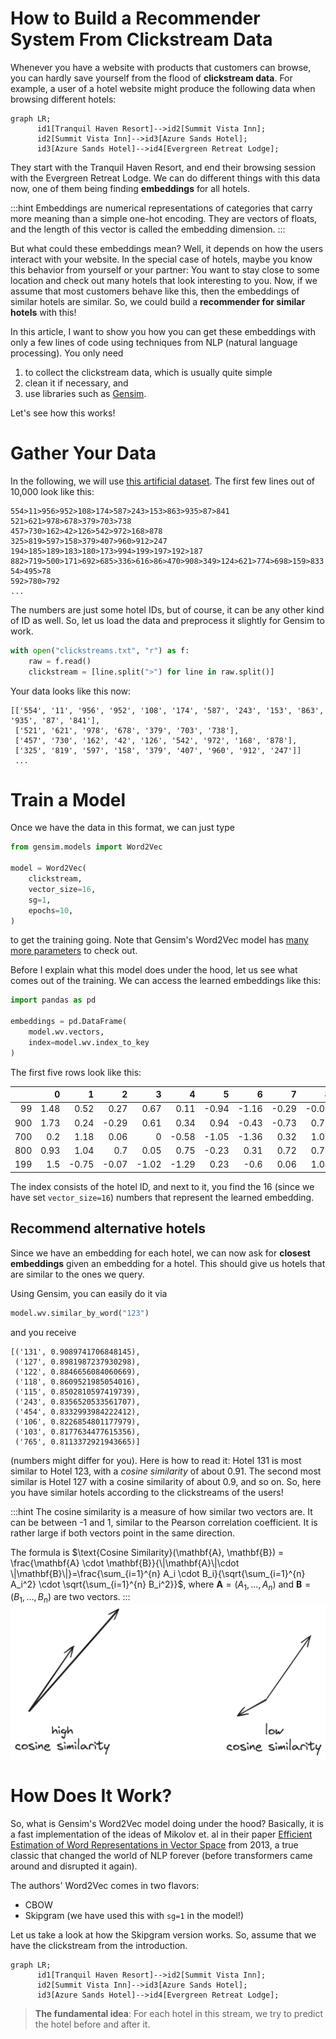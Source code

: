 # How to Build a Recommender System From Clickstream Data

Whenever you have a website with products that customers can browse, you can hardly save yourself from the flood of **clickstream data**. For example, a user of a hotel website might produce the following data when browsing different hotels:

```mermaid
graph LR;
      id1[Tranquil Haven Resort]-->id2[Summit Vista Inn];
      id2[Summit Vista Inn]-->id3[Azure Sands Hotel];
      id3[Azure Sands Hotel]-->id4[Evergreen Retreat Lodge];
```

They start with the Tranquil Haven Resort, and end their browsing session with the Evergreen Retreat Lodge. We can do different things with this data now, one of them being finding **embeddings** for all hotels.

:::hint
Embeddings are numerical representations of categories that carry more meaning than a simple one-hot encoding. They are vectors of floats, and the length of this vector is called the embedding dimension.
:::

But what could these embeddings mean? Well, it depends on how the users interact with your website. In the special case of hotels, maybe you know this behavior from yourself or your partner: You want to stay close to some location and check out many hotels that look interesting to you.
Now, if we assume that most customers behave like this, then the embeddings of similar hotels are similar. So, we could build a **recommender for similar hotels** with this!

In this article, I want to show you how you can get these embeddings with only a few lines of code using techniques from NLP (natural language processing). You only need 
1. to collect the clickstream data, which is usually quite simple
2. clean it if necessary, and
3. use libraries such as [Gensim](https://radimrehurek.com/gensim/).

Let's see how this works!


# Gather Your Data
In the following, we will use [this artificial dataset](../assets/use_cases/recommender_from_clickstreams/clickstreams.txt). The first few lines out of 10,000 look like this:
```text
554>11>956>952>108>174>587>243>153>863>935>87>841
521>621>978>678>379>703>738
457>730>162>42>126>542>972>168>878
325>819>597>158>379>407>960>912>247
194>185>189>183>180>173>994>199>197>192>187
882>719>500>171>692>685>336>616>86>470>908>349>124>621>774>698>159>833
54>495>78
592>780>792
...
```

The numbers are just some hotel IDs, but of course, it can be any other kind of ID as well. So, let us load the data and preprocess it slightly for Gensim to work.

```python
with open("clickstreams.txt", "r") as f:
    raw = f.read()
    clickstream = [line.split(">") for line in raw.split()]
```

Your data looks like this now:

```text
[['554', '11', '956', '952', '108', '174', '587', '243', '153', '863', '935', '87', '841'],
 ['521', '621', '978', '678', '379', '703', '738'],
 ['457', '730', '162', '42', '126', '542', '972', '168', '878'],
 ['325', '819', '597', '158', '379', '407', '960', '912', '247']]
 ...
 ```

 # Train a Model
Once we have the data in this format, we can just type

```python
from gensim.models import Word2Vec

model = Word2Vec(
    clickstream,
    vector_size=16,
    sg=1,
    epochs=10,
)
```

to get the training going. Note that Gensim's Word2Vec model has [many more parameters](https://radimrehurek.com/gensim/models/word2vec.html#gensim.models.word2vec.Word2Vec) to check out.

Before I explain what this model does under the hood, let us see what comes out of the training. We can access the learned embeddings like this:

```python
import pandas as pd

embeddings = pd.DataFrame(
    model.wv.vectors,
    index=model.wv.index_to_key
)
```

The first five rows look like this:

|     |    0 |     1 |     2 |     3 |     4 |     5 |     6 |     7 |     8 |     9 |    10 |    11 |    12 |    13 |    14 |    15 |
|----:|-----:|------:|------:|------:|------:|------:|------:|------:|------:|------:|------:|------:|------:|------:|------:|------:|
|  99 | 1.48 |  0.52 |  0.27 |  0.67 |  0.11 | -0.94 | -1.16 | -0.29 | -0.05 |  0.85 | -0.1  |  1.04 |  0.8  | -0.46 | -0.13 |  0.75 |
| 900 | 1.73 |  0.24 | -0.29 |  0.61 |  0.34 |  0.94 | -0.43 | -0.73 |  0.77 |  1    | -0.5  | -0.6  |  0.4  |  0.39 |  0.92 | -0.66 |
| 700 | 0.2  |  1.18 |  0.06 |  0    | -0.58 | -1.05 | -1.36 |  0.32 |  1.08 |  0.04 | -0.57 | -0.73 | -0.68 |  0.02 |  0.4  | -0.12 |
| 800 | 0.93 |  1.04 |  0.7  |  0.05 |  0.75 | -0.23 |  0.31 |  0.72 |  0.79 |  0.37 |  0.05 |  1.32 |  0.3  |  1.03 |  0.19 | -1.18 |
| 199 | 1.5  | -0.75 | -0.07 | -1.02 | -1.29 |  0.23 | -0.6  |  0.06 |  1.04 | -0.15 |  0.77 |  0.53 | -0.47 |  0.62 |  0.38 | -0.18 |

The index consists of the hotel ID, and next to it, you find the 16 (since we have set `vector_size=16`) numbers that represent the learned embedding.

## Recommend alternative hotels
Since we have an embedding for each hotel, we can now ask for **closest embeddings** given an embedding for a hotel. This should give us hotels that are similar to the ones we query.

Using Gensim, you can easily do it via 
```python
model.wv.similar_by_word("123")
```
and you receive
```text
[('131', 0.9089741706848145),
 ('127', 0.8981987237930298),
 ('122', 0.8846656084060669),
 ('118', 0.8609521985054016),
 ('115', 0.8502810597419739),
 ('243', 0.8356520533561707),
 ('454', 0.8332993984222412),
 ('106', 0.8226854801177979),
 ('103', 0.8177634477615356),
 ('765', 0.8113372921943665)]
 ```
 (numbers might differ for you). Here is how to read it: Hotel 131 is most similar to Hotel 123, with a *cosine similarity* of about 0.91. The second most similar is Hotel 127 with a cosine similarity of about 0.9, and so on. So, here you have similar hotels according to the clickstreams of the users!

:::hint
The cosine similarity is a measure of how similar two vectors are. It can be between -1 and 1, similar to the Pearson correlation coefficient. It is rather large if both vectors point in the same direction. 

The formula is $\text{Cosine Similarity}(\mathbf{A}, \mathbf{B}) = \frac{\mathbf{A} \cdot \mathbf{B}}{\|\mathbf{A}\|\cdot \|\mathbf{B}\|}=\frac{\sum_{i=1}^{n} A_i \cdot B_i}{\sqrt{\sum_{i=1}^{n} A_i^2} \cdot \sqrt{\sum_{i=1}^{n} B_i^2}}$, where $\mathbf{A}=(A_1, \ldots, A_n)$ and $\mathbf{B}=(B_1, \ldots, B_n)$ are two vectors.
:::
![Cosine Similarity](../assets/use_cases/recommender_from_clickstreams/cossim.png)

# How Does It Work?
So, what is Gensim's Word2Vec model doing under the hood? Basically, it is a fast implementation of the ideas of Mikolov et. al in their paper [Efficient Estimation of Word Representations in Vector Space](https://arxiv.org/abs/1301.3781) from 2013, a true classic that changed the world of NLP forever (before transformers came around and disrupted it again).

The authors' Word2Vec comes in two flavors:
- CBOW
- Skipgram (we have used this with `sg=1` in the model!)

Let us take a look at how the Skipgram version works. So, assume that we have the clickstream from the introduction.
```mermaid
graph LR;
      id1[Tranquil Haven Resort]-->id2[Summit Vista Inn];
      id2[Summit Vista Inn]-->id3[Azure Sands Hotel];
      id3[Azure Sands Hotel]-->id4[Evergreen Retreat Lodge];
```
> **The fundamental idea**: For each hotel in this stream, we try to predict the hotel before and after it.
